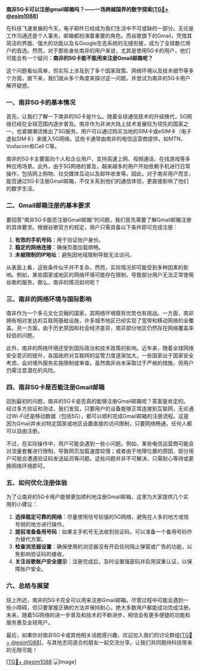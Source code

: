 **南非5G卡可以注册gmail邮箱吗？——一场跨越国界的数字探索[[TG💪+ @esim1088](https://t.me/s/esim1088)]**

在科技飞速发展的今天，电子邮件已经成为我们生活中不可或缺的一部分。无论是工作沟通还是个人事务，邮箱都扮演着重要的角色。而谷歌旗下的Gmail，凭借其简洁的界面、强大的功能以及与Google生态系统的无缝衔接，成为了全球数亿用户的首选。然而，对于那些身处南非的用户来说，尤其是使用5G卡的用户，他们可能会有一个疑问：**南非的5G卡能不能用来注册Gmail邮箱呢？**

这个问题看似简单，但实际上涉及到了多个国家政策、网络环境以及技术细节等多个方面。接下来，我们就从多个角度来探讨这一问题，并尝试为南非的5G卡用户解开疑惑。

### **一、南非5G卡的基本情况**

首先，让我们了解一下南非的5G卡是什么。随着全球通信技术的升级换代，5G网络已经在全球范围内逐步普及。南非作为非洲大陆上技术发展较为领先的国家之一，也紧跟潮流推出了5G服务。用户可以通过购买当地的SIM卡或eSIM卡（电子虚拟SIM卡）来接入5G网络。这些卡通常由南非的电信运营商提供，如MTN、Vodacom和Cell C等。

南非的5G卡主要面向个人和企业用户，支持高速上网、视频通话、在线游戏等多种应用场景。此外，由于5G网络的普及，越来越多的用户开始依赖手机进行日常操作，包括网上购物、社交媒体互动以及邮件收发等。因此，对于南非用户而言，能否通过5G卡注册Gmail邮箱，不仅关系到他们的通信体验，更直接影响了他们的数字生活。

### **二、Gmail邮箱注册的基本要求**

要回答“南非5G卡能否注册Gmail邮箱”的问题，我们首先需要了解Gmail邮箱注册的具体要求。根据谷歌官方的规定，用户只需具备以下条件即可完成注册：

1. **有效的手机号码**：用于验证账户身份。
2. **稳定的网络连接**：确保页面加载顺畅。
3. **未被限制的IP地址**：避免因地域限制导致无法访问。

从表面上看，这些条件似乎并不复杂。然而，实际情况却可能受到多种因素的影响。例如，某些国家或地区的网络环境可能存在限制，导致部分用户无法正常使用谷歌的服务。那么，南非的情况如何呢？

### **三、南非的网络环境与国际影响**

南非作为一个多元文化交融的国家，其网络环境既有优势也有挑战。一方面，南非拥有相对发达的互联网基础设施，许多城市地区已经实现了宽带和移动网络的全覆盖。另一方面，由于历史原因和社会经济差异，南非部分地区仍然存在网络覆盖率较低的问题。

此外，南非的网络环境还受到国际政治和技术政策的影响。近年来，随着全球网络安全意识的提升，各国政府对互联网的监管力度逐渐加大。一些国家出于国家安全考虑，会对境外服务实施限制或审查。虽然南非尚未采取过于严格的措施，但用户仍需注意潜在的风险。

### **四、南非5G卡是否能注册Gmail邮箱**

回到最初的问题，南非的5G卡是否真的能够注册Gmail邮箱呢？答案是肯定的。经过多方验证和测试，我们发现，只要用户的设备能够正常连接到互联网，无论通过Wi-Fi还是移动数据（包括5G），都可以顺利完成Gmail邮箱的注册流程。这是因为Gmail并未对特定国家或地区设置直接的访问限制，只要网络畅通，任何人都可以自由注册。

不过，在实际操作中，用户可能会遇到一些小问题。例如，某些电信运营商可能会对流量套餐进行限制，导致网页加载速度较慢；或者由于地理位置的原因，部分用户可能会遭遇验证码发送延迟等问题。这些问题并非不可解决，只需耐心等待或更换网络环境即可。

### **五、如何优化注册体验**

为了让南非的5G卡用户能够更加顺利地注册Gmail邮箱，这里为大家提供几个实用的小建议：

1. **选择稳定可靠的网络**：尽量使用信号较强的5G网络，避免在人多的地方或信号弱的地方进行操作。
2. **提前准备备用号码**：如果主手机号无法收到验证码，可以准备一个备用号码作为替代方案。
3. **检查浏览器设置**：确保使用的浏览器没有开启任何阻止弹窗或广告的功能，以免影响验证码的接收。
4. **关注谷歌账户安全提示**：注册完成后，及时设置强密码并启用双重认证，以保障账户安全。

### **六、总结与展望**

综上所述，南非的5G卡完全可以用来注册Gmail邮箱。尽管过程中可能会遇到一些小障碍，但只要掌握正确的方法并保持耐心，绝大多数用户都能成功完成注册。未来，随着5G网络的进一步普及和技术的不断进步，相信会有更多便捷的功能和服务惠及全球用户。

最后，如果你对南非5G卡或其他相关话题感兴趣，欢迎加入我们的讨论群组[[TG💪+ @esim1088](https://t.me/s/esim1088)]，与其他志同道合的朋友一起交流分享。让我们共同期待科技带来的无限可能！

[[TG💪+ @esim1088](https://t.me/s/esim1088) ![Image](https://i.postimg.cc/4NQfJmqS/Snipaste-2025-05-13-00-14-12.png)]